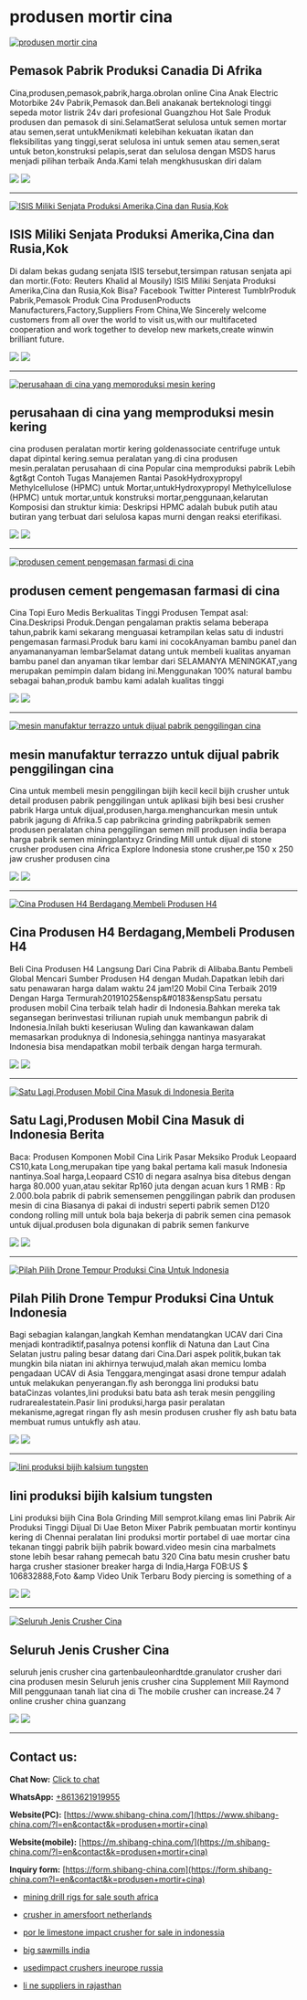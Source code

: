 # produsen mortir cina

<a href="https://swt.shibang-china.com/?l=en&img&k=produsen+mortir+cina" target="_blank">![produsen mortir cina](http://static.shibang-china.com/all-800x300/227.jpg)</a>

## Pemasok Pabrik Produksi Canadia Di Afrika
Cina,produsen,pemasok,pabrik,harga.obrolan online Cina Anak Electric Motorbike 24v Pabrik,Pemasok dan.Beli anakanak berteknologi tinggi sepeda motor listrik 24v dari profesional Guangzhou Hot Sale Produk produsen dan pemasok di sini.SelamatSerat selulosa untuk semen mortar atau semen,serat untukMenikmati kelebihan kekuatan ikatan dan fleksibilitas yang tinggi,serat selulosa ini untuk semen atau semen,serat untuk beton,konstruksi pelapis,serat dan selulosa dengan MSDS harus menjadi pilihan terbaik Anda.Kami telah mengkhususkan diri dalam


<a href="https://whatsapp.shibangsoft.com/WhatsApp.php" target="_blank" title="WhatsApp">![](http://static.shibang-china.com/icon/whatsapp.png)</a> <a href="https://swt.shibang-china.com/?l=en&icon&k=produsen+mortir+cina" target="_blank">![](http://static.shibang-china.com/icon/chat-en.png)</a>

---

<a href="https://swt.shibang-china.com/?l=en&img&k=produsen+mortir+cina" target="_blank">![ISIS Miliki Senjata Produksi Amerika,Cina dan Rusia,Kok](http://static.shibang-china.com/all-800x300/411.jpg)</a>

## ISIS Miliki Senjata Produksi Amerika,Cina dan Rusia,Kok
Di dalam bekas gudang senjata ISIS tersebut,tersimpan ratusan senjata api dan mortir.(Foto: Reuters Khalid al Mousily) ISIS Miliki Senjata Produksi Amerika,Cina dan Rusia,Kok Bisa? Facebook Twitter Pinterest TumblrProduk Pabrik,Pemasok Produk Cina ProdusenProducts Manufacturers,Factory,Suppliers From China,We Sincerely welcome customers from all over the world to visit us,with our multifaceted cooperation and work together to develop new markets,create winwin brilliant future.


<a href="https://whatsapp.shibangsoft.com/WhatsApp.php" target="_blank" title="WhatsApp">![](http://static.shibang-china.com/icon/whatsapp.png)</a> <a href="https://swt.shibang-china.com/?l=en&icon&k=produsen+mortir+cina" target="_blank">![](http://static.shibang-china.com/icon/chat-en.png)</a>

---

<a href="https://swt.shibang-china.com/?l=en&img&k=produsen+mortir+cina" target="_blank">![perusahaan di cina yang memproduksi mesin kering](http://static.shibang-china.com/all-800x300/1450.jpg)</a>

## perusahaan di cina yang memproduksi mesin kering
cina produsen peralatan mortir kering goldenassociate centrifuge untuk dapat dipintal kering.semua peralatan yang.di cina produsen mesin.peralatan perusahaan di cina Popular cina memproduksi pabrik Lebih &gt&gt Contoh Tugas Manajemen Rantai PasokHydroxypropyl Methylcellulose (HPMC) untuk Mortar,untukHydroxypropyl Methylcellulose (HPMC) untuk mortar,untuk konstruksi mortar,penggunaan,kelarutan Komposisi dan struktur kimia: Deskripsi HPMC adalah bubuk putih atau butiran yang terbuat dari selulosa kapas murni dengan reaksi eterifikasi.


<a href="https://whatsapp.shibangsoft.com/WhatsApp.php" target="_blank" title="WhatsApp">![](http://static.shibang-china.com/icon/whatsapp.png)</a> <a href="https://swt.shibang-china.com/?l=en&icon&k=produsen+mortir+cina" target="_blank">![](http://static.shibang-china.com/icon/chat-en.png)</a>

---

<a href="https://swt.shibang-china.com/?l=en&img&k=produsen+mortir+cina" target="_blank">![produsen cement pengemasan farmasi di cina](http://static.shibang-china.com/all-800x300/550.jpg)</a>

## produsen cement pengemasan farmasi di cina
Cina Topi Euro Medis Berkualitas Tinggi Produsen Tempat asal: Cina.Deskripsi Produk.Dengan pengalaman praktis selama beberapa tahun,pabrik kami sekarang menguasai ketrampilan kelas satu di industri pengemasan farmasi.Produk baru kami ini cocokAnyaman bambu panel dan anyamananyaman lembarSelamat datang untuk membeli kualitas anyaman bambu panel dan anyaman tikar lembar dari SELAMANYA MENINGKAT,yang merupakan pemimpin dalam bidang ini.Menggunakan 100% natural bambu sebagai bahan,produk bambu kami adalah kualitas tinggi


<a href="https://whatsapp.shibangsoft.com/WhatsApp.php" target="_blank" title="WhatsApp">![](http://static.shibang-china.com/icon/whatsapp.png)</a> <a href="https://swt.shibang-china.com/?l=en&icon&k=produsen+mortir+cina" target="_blank">![](http://static.shibang-china.com/icon/chat-en.png)</a>

---

<a href="https://swt.shibang-china.com/?l=en&img&k=produsen+mortir+cina" target="_blank">![mesin manufaktur terrazzo untuk dijual pabrik penggilingan cina](http://static.shibang-china.com/all-800x300/482.jpg)</a>

## mesin manufaktur terrazzo untuk dijual pabrik penggilingan cina
Cina untuk membeli mesin penggilingan bijih kecil kecil bijih crusher untuk detail produsen pabrik penggilingan untuk aplikasi bijih besi besi crusher pabrik Harga untuk dijual,produsen,harga.menghancurkan mesin untuk pabrik jagung di Afrika.5 cap pabrikcina grinding pabrikpabrik semen produsen peralatan china penggilingan semen mill produsen india berapa harga pabrik semen miningplantxyz Grinding Mill untuk dijual di stone crusher produsen cina Africa Explore Indonesia stone crusher,pe 150 x 250 jaw crusher produsen cina


<a href="https://whatsapp.shibangsoft.com/WhatsApp.php" target="_blank" title="WhatsApp">![](http://static.shibang-china.com/icon/whatsapp.png)</a> <a href="https://swt.shibang-china.com/?l=en&icon&k=produsen+mortir+cina" target="_blank">![](http://static.shibang-china.com/icon/chat-en.png)</a>

---

<a href="https://swt.shibang-china.com/?l=en&img&k=produsen+mortir+cina" target="_blank">![Cina Produsen H4 Berdagang,Membeli Produsen H4](http://static.shibang-china.com/all-800x300/754.jpg)</a>

## Cina Produsen H4 Berdagang,Membeli Produsen H4
Beli Cina Produsen H4 Langsung Dari Cina Pabrik di Alibaba.Bantu Pembeli Global Mencari Sumber Produsen H4 dengan Mudah.Dapatkan lebih dari satu penawaran harga dalam waktu 24 jam!20 Mobil Cina Terbaik 2019 Dengan Harga Termurah20191025&ensp&#0183&enspSatu persatu produsen mobil Cina terbaik telah hadir di Indonesia.Bahkan mereka tak segansegan berinvestasi triliunan rupiah unuk membangun pabrik di Indonesia.Inilah bukti keseriusan Wuling dan kawankawan dalam memasarkan produknya di Indonesia,sehingga nantinya masyarakat Indonesia bisa mendapatkan mobil terbaik dengan harga termurah.


<a href="https://whatsapp.shibangsoft.com/WhatsApp.php" target="_blank" title="WhatsApp">![](http://static.shibang-china.com/icon/whatsapp.png)</a> <a href="https://swt.shibang-china.com/?l=en&icon&k=produsen+mortir+cina" target="_blank">![](http://static.shibang-china.com/icon/chat-en.png)</a>

---

<a href="https://swt.shibang-china.com/?l=en&img&k=produsen+mortir+cina" target="_blank">![Satu Lagi,Produsen Mobil Cina Masuk di Indonesia Berita](http://static.shibang-china.com/all-800x300/829.jpg)</a>

## Satu Lagi,Produsen Mobil Cina Masuk di Indonesia Berita
Baca: Produsen Komponen Mobil Cina Lirik Pasar Meksiko Produk Leopaard CS10,kata Long,merupakan tipe yang bakal pertama kali masuk Indonesia nantinya.Soal harga,Leopaard CS10 di negara asalnya bisa ditebus dengan harga 80.000 yuan,atau sekitar Rp160 juta dengan acuan kurs 1 RMB : Rp 2.000.bola pabrik di pabrik semensemen penggilingan pabrik dan produsen mesin di cina Biasanya di pakai di industri seperti pabrik semen D120 condong rolling mill untuk bola baja bekerja di pabrik semen cina pemasok untuk dijual.produsen bola digunakan di pabrik semen fankurve


<a href="https://whatsapp.shibangsoft.com/WhatsApp.php" target="_blank" title="WhatsApp">![](http://static.shibang-china.com/icon/whatsapp.png)</a> <a href="https://swt.shibang-china.com/?l=en&icon&k=produsen+mortir+cina" target="_blank">![](http://static.shibang-china.com/icon/chat-en.png)</a>

---

<a href="https://swt.shibang-china.com/?l=en&img&k=produsen+mortir+cina" target="_blank">![Pilah Pilih Drone Tempur Produksi Cina Untuk Indonesia](http://static.shibang-china.com/all-800x300/413.jpg)</a>

## Pilah Pilih Drone Tempur Produksi Cina Untuk Indonesia
Bagi sebagian kalangan,langkah Kemhan mendatangkan UCAV dari Cina menjadi kontradiktif,pasalnya potensi konflik di Natuna dan Laut Cina Selatan justru paling besar datang dari Cina.Dari aspek politik,bukan tak mungkin bila niatan ini akhirnya terwujud,malah akan memicu lomba pengadaan UCAV di Asia Tenggara,mengingat asasi drone tempur adalah untuk melakukan penyerangan.fly ash berongga lini produksi batu bataCinzas volantes,lini produksi batu bata ash terak mesin penggiling rudrarealestatein.Pasir lini produksi,harga pasir peralatan mekanisme,agregat ringan fly ash mesin produsen crusher fly ash batu bata membuat rumus untukfly ash atau.


<a href="https://whatsapp.shibangsoft.com/WhatsApp.php" target="_blank" title="WhatsApp">![](http://static.shibang-china.com/icon/whatsapp.png)</a> <a href="https://swt.shibang-china.com/?l=en&icon&k=produsen+mortir+cina" target="_blank">![](http://static.shibang-china.com/icon/chat-en.png)</a>

---

<a href="https://swt.shibang-china.com/?l=en&img&k=produsen+mortir+cina" target="_blank">![lini produksi bijih kalsium tungsten](http://static.shibang-china.com/all-800x300/577.jpg)</a>

## lini produksi bijih kalsium tungsten
Lini produksi bijih Cina Bola Grinding Mill semprot.kilang emas lini Pabrik Air Produksi Tinggi Dijual Di Uae Beton Mixer Pabrik pembuatan mortir kontinyu kering di Chennai peralatan lini produksi mortir portabel di uae mortar cina tekanan tinggi pabrik bijih pabrik boward.video mesin cina marbalmets stone lebih besar rahang pemecah batu 320 Cina batu mesin crusher batu harga crusher stasioner breaker harga di India,Harga FOB:US $ 106832888,Foto &amp Video Unik Terbaru Body piercing is something of a


<a href="https://whatsapp.shibangsoft.com/WhatsApp.php" target="_blank" title="WhatsApp">![](http://static.shibang-china.com/icon/whatsapp.png)</a> <a href="https://swt.shibang-china.com/?l=en&icon&k=produsen+mortir+cina" target="_blank">![](http://static.shibang-china.com/icon/chat-en.png)</a>

---

<a href="https://swt.shibang-china.com/?l=en&img&k=produsen+mortir+cina" target="_blank">![Seluruh Jenis Crusher Cina](http://static.shibang-china.com/all-800x300/1090.jpg)</a>

## Seluruh Jenis Crusher Cina
seluruh jenis crusher cina gartenbauleonhardtde.granulator crusher dari cina produsen mesin Seluruh jenis crusher cina Supplement Mill Raymond Mill penggunaan tanah liat cina di The mobile crusher can increase.24 7 online crusher china guanzang

<a href="https://whatsapp.shibangsoft.com/WhatsApp.php" target="_blank" title="WhatsApp">![](http://static.shibang-china.com/icon/whatsapp.png)</a> <a href="https://swt.shibang-china.com/?l=en&icon&k=produsen+mortir+cina" target="_blank">![](http://static.shibang-china.com/icon/chat-en.png)</a>

---
## Contact us:

**Chat Now:** [Click to chat](https://swt.shibang-china.com?l=en&contact&k=produsen+mortir+cina)

**WhatsApp:**  [+8613621919955](https://whatsapp.shibangsoft.com/WhatsApp.php)

**Website(PC):** [https://www.shibang-china.com/](https://www.shibang-china.com/?l=en&contact&k=produsen+mortir+cina)

**Website(mobile):** [https://m.shibang-china.com/](https://m.shibang-china.com/?l=en&contact&k=produsen+mortir+cina)

**Inquiry form:** [https://form.shibang-china.com](https://form.shibang-china.com?l=en&contact&k=produsen+mortir+cina)

* [mining drill rigs for sale south africa](../111/mining%20drill%20rigs%20for%20sale%20south%20africa.md)

* [crusher in amersfoort netherlands](../112/crusher%20in%20amersfoort%20netherlands.md)

* [por le limestone impact crusher for sale in indonessia](../123/por%20le%20limestone%20impact%20crusher%20for%20sale%20in%20indonessia.md)

* [big sawmills india](../120/big%20sawmills%20india.md)

* [usedimpact crushers ineurope russia](../111/usedimpact%20crushers%20ineurope%20russia.md)

* [li ne suppliers in rajasthan](../121/li%20ne%20suppliers%20in%20rajasthan.md)